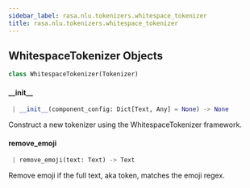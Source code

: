 ```yaml
---
sidebar_label: rasa.nlu.tokenizers.whitespace_tokenizer
title: rasa.nlu.tokenizers.whitespace_tokenizer
---
```


## WhitespaceTokenizer Objects

```python
class WhitespaceTokenizer(Tokenizer)
```

#### \_\_init\_\_

```python
 | __init__(component_config: Dict[Text, Any] = None) -> None
```

Construct a new tokenizer using the WhitespaceTokenizer framework.

#### remove\_emoji

```python
 | remove_emoji(text: Text) -> Text
```

Remove emoji if the full text, aka token, matches the emoji regex.

